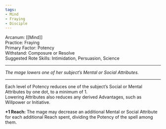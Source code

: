```yaml
---
tags:
- Mind
- Fraying
- Disciple
---
```


Arcanum: [[Mind]]\
Practice: Fraying\
Primary Factor: Potency\
Withstand: Composure or Resolve\
Suggested Rote Skills: Intimidation, Persuasion, Science

---

_The mage lowers one of her subject’s Mental or Social Attributes._

---

Each level of Potency reduces one of the subject’s Social or Mental Attributes by one dot, to a minimum of 1.\
Lowering Attributes also reduces any derived Advantages, such as Willpower or Initiative.

**+1 Reach:** The mage may decrease an additional Mental or Social Attribute for each additional Reach spent, dividing the Potency of the spell among them.